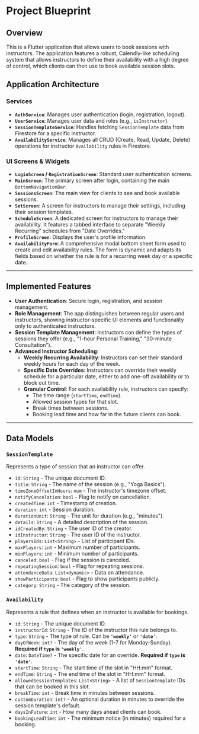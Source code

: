 
# Project Blueprint

## Overview

This is a Flutter application that allows users to book sessions with instructors. The application features a robust, Calendly-like scheduling system that allows instructors to define their availability with a high degree of control, which clients can then use to book available session slots.

## Application Architecture

### Services

- **`AuthService`**: Manages user authentication (login, registration, logout).
- **`UserService`**: Manages user data and roles (e.g., `isInstructor`).
- **`SessionTemplateService`**: Handles fetching `SessionTemplate` data from Firestore for a specific instructor.
- **`AvailabilityService`**: Manages all CRUD (Create, Read, Update, Delete) operations for instructor `Availability` rules in Firestore.

### UI Screens & Widgets

- **`LoginScreen` / `RegistrationScreen`**: Standard user authentication screens.
- **`MainScreen`**: The primary screen after login, containing the main `BottomNavigationBar`.
- **`SessionsScreen`**: The main view for clients to see and book available sessions.
- **`SetScreen`**: A screen for instructors to manage their settings, including their session templates.
- **`ScheduleScreen`**: A dedicated screen for instructors to manage their availability. It features a tabbed interface to separate "Weekly Recurring" schedules from "Date Overrides."
- **`ProfileScreen`**: Displays the user's profile information.
- **`AvailabilityForm`**: A comprehensive modal bottom sheet form used to create and edit availability rules. The form is dynamic and adapts its fields based on whether the rule is for a recurring week day or a specific date.

---

## Implemented Features

- **User Authentication**: Secure login, registration, and session management.
- **Role Management**: The app distinguishes between regular users and instructors, showing instructor-specific UI elements and functionality only to authenticated instructors.
- **Session Template Management**: Instructors can define the types of sessions they offer (e.g., "1-hour Personal Training," "30-minute Consultation").
- **Advanced Instructor Scheduling**:
  - **Weekly Recurring Availability**: Instructors can set their standard weekly hours for each day of the week.
  - **Specific Date Overrides**: Instructors can override their weekly schedule for a particular date, either to add one-off availability or to block out time.
  - **Granular Control**: For each availability rule, instructors can specify:
    - The time range (`startTime`, `endTime`).
    - Allowed session types for that slot.
    - Break times between sessions.
    - Booking lead time and how far in the future clients can book.

---

## Data Models

### `SessionTemplate`

Represents a type of session that an instructor can offer.

- `id`: `String` - The unique document ID.
- `title`: `String` - The name of the session (e.g., "Yoga Basics").
- `timeZoneOffsetInHours`: `num` - The instructor's timezone offset.
- `notifyCancelation`: `bool` - Flag to notify on cancellation.
- `createdTime`: `int` - Timestamp of creation.
- `duration`: `int` - Session duration.
- `durationUnit`: `String` - The unit for duration (e.g., "minutes").
- `details`: `String` - A detailed description of the session.
- `idCreatedBy`: `String` - The user ID of the creator.
- `idInstructor`: `String` - The user ID of the instructor.
- `playersIds`: `List<String>` - List of participant IDs.
- `maxPlayers`: `int` - Maximum number of participants.
- `minPlayers`: `int` - Minimum number of participants.
- `canceled`: `bool` - Flag if the session is canceled.
- `repeatingSession`: `bool` - Flag for repeating sessions.
- `attendanceData`: `List<dynamic>` - Data on attendance.
- `showParticipants`: `bool` - Flag to show participants publicly.
- `category`: `String` - The category of the session.

### `Availability`

Represents a rule that defines when an instructor is available for bookings.

- `id`: `String` - The unique document ID.
- `instructorId`: `String` - The ID of the instructor this rule belongs to.
- `type`: `String` - The type of rule. Can be **`'weekly'`** or **`'date'`**.
- `dayOfWeek`: `int?` - The day of the week (1-7 for Monday-Sunday). **Required if `type` is `'weekly'`**.
- `date`: `DateTime?` - The specific date for an override. **Required if `type` is `'date'`**.
- `startTime`: `String` - The start time of the slot in "HH:mm" format.
- `endTime`: `String` - The end time of the slot in "HH:mm" format.
- `allowedSessionTemplates`: `List<String>` - A list of `SessionTemplate` IDs that can be booked in this slot.
- `breakTime`: `int` - Break time in minutes between sessions.
- `customDuration`: `int?` - An optional duration in minutes to override the session template's default.
- `daysInFuture`: `int` - How many days ahead clients can book.
- `bookingLeadTime`: `int` - The minimum notice (in minutes) required for a booking.
